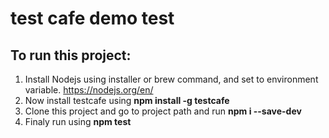 # test cafe demo test

## To run this project:


1. Install Nodejs using installer or brew command, and set to environment variable.
  https://nodejs.org/en/
2. Now install testcafe using
  **npm install -g testcafe**
3. Clone this project and go to project path and run
  **npm i --save-dev**
4. Finaly run using 
  **npm test**

